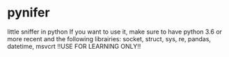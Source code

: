 # pynifer
little sniffer in python
If you want to use it, make sure to have python 3.6 or more recent and the following librairies:
socket,
struct,
sys,
re,
pandas,
datetime,
msvcrt
!!USE FOR LEARNING ONLY!!
